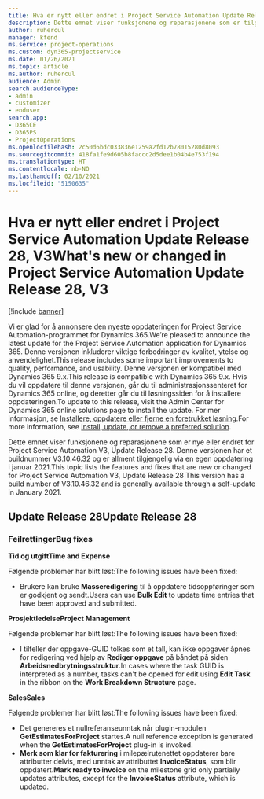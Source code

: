 ```yaml
---
title: Hva er nytt eller endret i Project Service Automation Update Release 28, V3
description: Dette emnet viser funksjonene og reparasjonene som er tilgjengelig i Project Service Automation Update Release 28, V3.
author: ruhercul
manager: kfend
ms.service: project-operations
ms.custom: dyn365-projectservice
ms.date: 01/26/2021
ms.topic: article
ms.author: ruhercul
audience: Admin
search.audienceType:
- admin
- customizer
- enduser
search.app:
- D365CE
- D365PS
- ProjectOperations
ms.openlocfilehash: 2c50d6bdc033836e1259a2fd12b78015280d8093
ms.sourcegitcommit: 418fa1fe9d605b8faccc2d5dee1b04b4e753f194
ms.translationtype: HT
ms.contentlocale: nb-NO
ms.lasthandoff: 02/10/2021
ms.locfileid: "5150635"
---
```

# <a name="whats-new-or-changed-in-project-service-automation-update-release-28-v3"></a><span data-ttu-id="045fd-103">Hva er nytt eller endret i Project Service Automation Update Release 28, V3</span><span class="sxs-lookup"><span data-stu-id="045fd-103">What's new or changed in Project Service Automation Update Release 28, V3</span></span>

[!include [banner](../includes/psa-now-project-operations.md)]

<span data-ttu-id="045fd-104">Vi er glad for å annonsere den nyeste oppdateringen for Project Service Automation-programmet for Dynamics 365.</span><span class="sxs-lookup"><span data-stu-id="045fd-104">We’re pleased to announce the latest update for the Project Service Automation application for Dynamics 365.</span></span> <span data-ttu-id="045fd-105">Denne versjonen inkluderer viktige forbedringer av kvalitet, ytelse og anvendelighet.</span><span class="sxs-lookup"><span data-stu-id="045fd-105">This release includes some important improvements to quality, performance, and usability.</span></span> <span data-ttu-id="045fd-106">Denne versjonen er kompatibel med Dynamics 365 9.x.</span><span class="sxs-lookup"><span data-stu-id="045fd-106">This release is compatible with Dynamics 365 9.x.</span></span> <span data-ttu-id="045fd-107">Hvis du vil oppdatere til denne versjonen, går du til administrasjonssenteret for Dynamics 365 online, og deretter går du til løsningssiden for å installere oppdateringen.</span><span class="sxs-lookup"><span data-stu-id="045fd-107">To update to this release, visit the Admin Center for Dynamics 365 online solutions page to install the update.</span></span> <span data-ttu-id="045fd-108">For mer informasjon, se [Installere, oppdatere eller fjerne en foretrukket løsning](https://docs.microsoft.com/power-platform/admin/install-remove-preferred-solution).</span><span class="sxs-lookup"><span data-stu-id="045fd-108">For more information, see [Install, update, or remove a preferred solution](https://docs.microsoft.com/power-platform/admin/install-remove-preferred-solution).</span></span>

<span data-ttu-id="045fd-109">Dette emnet viser funksjonene og reparasjonene som er nye eller endret for Project Service Automation V3, Update Release 28. Denne versjonen har et buildnummer V3.10.46.32 og er allment tilgjengelig via en egen oppdatering i januar 2021.</span><span class="sxs-lookup"><span data-stu-id="045fd-109">This topic lists the features and fixes that are new or changed for Project Service Automation V3, Update Release 28 This version has a build number of V3.10.46.32 and is generally available through a self-update in January 2021.</span></span>

## <a name="update-release-28"></a><span data-ttu-id="045fd-110">Update Release 28</span><span class="sxs-lookup"><span data-stu-id="045fd-110">Update Release 28</span></span>

### <a name="bug-fixes"></a><span data-ttu-id="045fd-111">Feilrettinger</span><span class="sxs-lookup"><span data-stu-id="045fd-111">Bug fixes</span></span>

<span data-ttu-id="045fd-112">**Tid og utgift**</span><span class="sxs-lookup"><span data-stu-id="045fd-112">**Time and Expense**</span></span>

<span data-ttu-id="045fd-113">Følgende problemer har blitt løst:</span><span class="sxs-lookup"><span data-stu-id="045fd-113">The following issues have been fixed:</span></span>

- <span data-ttu-id="045fd-114">Brukere kan bruke **Masseredigering** til å oppdatere tidsoppføringer som er godkjent og sendt.</span><span class="sxs-lookup"><span data-stu-id="045fd-114">Users can use **Bulk Edit** to update time entries that have been approved and submitted.</span></span>

<span data-ttu-id="045fd-115">**Prosjektledelse**</span><span class="sxs-lookup"><span data-stu-id="045fd-115">**Project Management**</span></span>

<span data-ttu-id="045fd-116">Følgende problemer har blitt løst:</span><span class="sxs-lookup"><span data-stu-id="045fd-116">The following issues have been fixed:</span></span>

- <span data-ttu-id="045fd-117">I tilfeller der oppgave-GUID tolkes som et tall, kan ikke oppgaver åpnes for redigering ved hjelp av **Rediger oppgave** på båndet på siden **Arbeidsnedbrytningsstruktur**.</span><span class="sxs-lookup"><span data-stu-id="045fd-117">In cases where the task GUID is interpreted as a number, tasks can't be opened for edit using **Edit Task** in the ribbon on the **Work Breakdown Structure** page.</span></span>

<span data-ttu-id="045fd-118">**Sales**</span><span class="sxs-lookup"><span data-stu-id="045fd-118">**Sales**</span></span>

<span data-ttu-id="045fd-119">Følgende problemer har blitt løst:</span><span class="sxs-lookup"><span data-stu-id="045fd-119">The following issues have been fixed:</span></span>

- <span data-ttu-id="045fd-120">Det genereres et nullreferanseunntak når plugin-modulen **GetEstimatesForProject** startes.</span><span class="sxs-lookup"><span data-stu-id="045fd-120">A null reference exception is generated when the **GetEstimatesForProject** plug-in is invoked.</span></span>
- <span data-ttu-id="045fd-121">**Merk som klar for fakturering** i milepælrutenettet oppdaterer bare attributter delvis, med unntak av attributtet **InvoiceStatus**, som blir oppdatert.</span><span class="sxs-lookup"><span data-stu-id="045fd-121">**Mark ready to invoice** on the milestone grid only partially updates attributes, except for the **InvoiceStatus** attribute, which is updated.</span></span>

